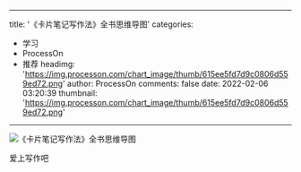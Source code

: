 
---
title: '《卡片笔记写作法》全书思维导图'
categories: 
 - 学习
 - ProcessOn
 - 推荐
headimg: 'https://img.processon.com/chart_image/thumb/615ee5fd7d9c0806d559ed72.png'
author: ProcessOn
comments: false
date: 2022-02-06 03:20:39
thumbnail: 'https://img.processon.com/chart_image/thumb/615ee5fd7d9c0806d559ed72.png'
---

<div>   
<img class="thumb" alt="《卡片笔记写作法》全书思维导图" src="https://img.processon.com/chart_image/thumb/615ee5fd7d9c0806d559ed72.png" referrerpolicy="no-referrer">
<p>爱上写作吧</p>  
</div>
            